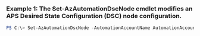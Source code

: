 ### Example 1: The Set-AzAutomationDscNode cmdlet modifies an APS Desired State Configuration (DSC) node configuration.
```powershell
PS C:\> Set-AzAutomationDscNode -AutomationAccountName AutomationAccount01 -Force  -Id 064a8929-c98b-25e4-80hh-111c8a6067j8 -NodeConfigurationName Contoso.NodeConfiguration01 -ResourceGroupName ResourceGroup01
```

